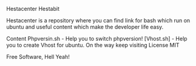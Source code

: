 Hestacenter
Hestabit

Hestacenter is a repository where you can find link for bash which run on ubuntu and useful content which make the developer life easy.

Content
Phpversin.sh - Help you to switch phpversion!
[Vhost.sh] - Help you to create Vhost for ubuntu.
On the way keep visiting
License
MIT

Free Software, Hell Yeah!
